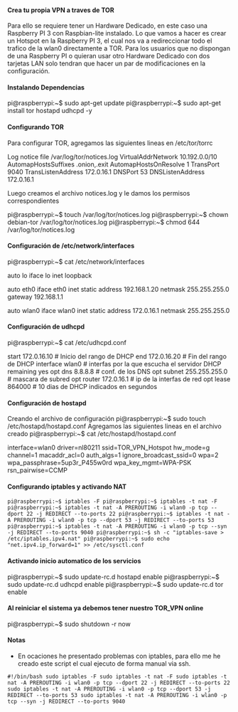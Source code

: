 #### Crea tu propia VPN a traves de TOR

Para ello se requiere tener un Hardware Dedicado, en este caso una Raspberry PI 3 con Raspbian-lite instalado. Lo que vamos a hacer es crear un Hotspot en la Raspberry PI 3, el cual nos va a redireccionar todo el trafico de la wlan0 directamente a TOR. Para los usuarios que no dispongan de una Raspberry PI o quieran usar otro Hardware Dedicado con dos tarjetas LAN solo tendran que hacer un par de modificaciones en la configuración. 

#### Instalando Dependencias
pi@raspberrypi:~$ sudo apt-get update
pi@raspberrypi:~$ sudo apt-get install tor hostapd udhcpd -y

#### Configurando TOR
Para configurar TOR, agregamos las siguientes lineas en /etc/tor/torrc

Log notice file /var/log/tor/notices.log
VirtualAddrNetwork 10.192.0.0/10
AutomapHostsSuffixes .onion,.exit
AutomapHostsOnResolve 1
TransPort 9040
TransListenAddress 172.0.16.1
DNSPort 53
DNSListenAddress 172.0.16.1

Luego creamos el archivo notices.log y le damos los permisos correspondientes

pi@raspberrypi:~$ touch /var/log/tor/notices.log
pi@raspberrypi:~$ chown debian-tor /var/log/tor/notices.log
pi@raspberrypi:~$ chmod 644 /var/log/tor/notices.log

#### Configuración de /etc/network/interfaces
pi@raspberrypi:~$ cat /etc/network/interfaces

auto lo
iface lo inet loopback

auto eth0
iface eth0 inet static
address 192.168.1.20
netmask 255.255.255.0
gateway 192.168.1.1

auto wlan0
iface wlan0 inet static
address 172.0.16.1
netmask 255.255.255.0

#### Configuración de udhcpd
pi@raspberrypi:~$ cat /etc/udhcpd.conf

start 172.0.16.10		# Inicio del rango de DHCP
end 172.0.16.20			# Fin del rango de DHCP
interface wlan0			# interfas por la que escucha el servidor DHCP
remaining yes
opt dns 8.8.8.8			# conf. de los DNS
opt subnet 255.255.255.0	# mascara de subred
opt router 172.0.16.1		# ip de la interfas de red
opt lease 864000		# 10 dias de DHCP indicados en segundos

#### Configuración de hostapd

Creando el archivo de configuración
pi@raspberrypi:~$ sudo touch /etc/hostapd/hostapd.conf
Agregamos las siguientes lineas en el archivo creado
pi@raspberrypi:~$ cat /etc/hostapd/hostapd.conf

interface=wlan0
driver=nl80211
ssid=TOR_VPN_Hotspot
hw_mode=g
channel=1
macaddr_acl=0
auth_algs=1
ignore_broadcast_ssid=0
wpa=2
wpa_passphrase=5up3r_P455w0rd
wpa_key_mgmt=WPA-PSK
rsn_pairwise=CCMP

#### Configurando iptables y activando NAT
`pi@raspberrypi:~$ iptables -F
pi@raspberrypi:~$ iptables -t nat -F
pi@raspberrypi:~$ iptables -t nat -A PREROUTING -i wlan0 -p tcp --dport 22 -j REDIRECT --to-ports 22
pi@raspberrypi:~$ iptables -t nat -A PREROUTING -i wlan0 -p tcp --dport 53 -j REDIRECT --to-ports 53
pi@raspberrypi:~$ iptables -t nat -A PREROUTING -i wlan0 -p tcp --syn -j REDIRECT --to-ports 9040
pi@raspberrypi:~$ sh -c "iptables-save > /etc/iptables.ipv4.nat"
pi@raspberrypi:~$ sudo echo "net.ipv4.ip_forward=1" >> /etc/sysctl.conf`


#### Activando inicio automatico de los servicios
pi@raspberrypi:~$ sudo update-rc.d hostapd enable
pi@raspberrypi:~$ sudo update-rc.d udhcpd enable
pi@raspberrypi:~$ sudo update-rc.d tor enable

#### Al reiniciar el sistema ya debemos tener nuestro TOR_VPN online
pi@raspberrypi:~$ sudo shutdown -r now


#### Notas
- En ocaciones he presentado problemas con iptables, para ello me he creado este script el cual ejecuto de forma manual via ssh.

`#!/bin/bash
sudo iptables -F
sudo iptables -t nat -F
sudo iptables -t nat -A PREROUTING -i wlan0 -p tcp --dport 22 -j REDIRECT --to-ports 22
sudo iptables -t nat -A PREROUTING -i wlan0 -p tcp --dport 53 -j REDIRECT --to-ports 53
sudo iptables -t nat -A PREROUTING -i wlan0 -p tcp --syn -j REDIRECT --to-ports 9040`



